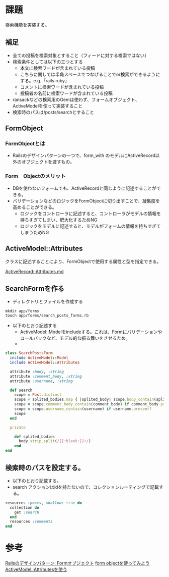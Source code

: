 # 課題
検索機能を実装する。

## 補足
- 全ての投稿を検索対象とすること（フィードに対する検索ではない）
- 検索条件としては以下の三つとする
  - 本文に検索ワードが含まれている投稿
  - こちらに関しては半角スペースでつなげることでor検索ができるようにする。e.g.「rails ruby」
  - コメントに検索ワードが含まれている投稿
  - 投稿者の名前に検索ワードが含まれている投稿
- ransackなどの検索用のGemは使わず、フォームオブジェクト、ActiveModelを使って実装すること
- 検索時のパスは/posts/searchとすること

## FormObject
### FormObjectとは
- Railsのデザインパターンの一つで、form_with のモデルにActiveRecord以外のオブジェクトを渡すもの。

### Form　Objectのメリット
- DBを使わないフォームでも、ActiveRecordと同じように記述することができる。
- バリデーションなどのロジックをFormObjectに切り出すことで、凝集度を高めることができる。
  - ロジックをコントローラに記述すると、コントローラがモデルの情報を持ちすぎてしまい、肥大化するためNG
  - ロジックをモデルに記述すると、モデルがフォームの情報を持ちすぎてしまうためNG

## ActiveModel::Attributes
クラスに記述することにより、FormObjectで使用する属性と型を指定できる。

[ActiveRecord::Attributes.md](https://github.com/satoshitodaka/TIL/blob/main/06_InstaClone/07_search/ActiveRecord::Attributes.md)

##  SearchFormを作る
- ディレクトリとファイルを作成する
```
mkdir app/forms
touch app/forms/search_posts_forms.rb
```
- 以下のとおり記述する
  - ActiveModel::Modelをincludeする。これは、Formにバリデーションやコールバックなど、モデル的な振る舞いをさせるため。
  - 
```rb
class SearchPostsForm
  include ActiveModel::Model
  include ActiveModel::Attributes

  attribute :body, :string
  attribute :comment_body, :string
  attribute :username, :string

  def search
    scope = Post.distinct
    scope = splited_bodies.map { |splited_body| scope.body_contain(splited_body) }.inject { |result, scp| result.or(scp) } if body.present?
    scope = scope.comment_body_contain(comment_body) if comment_body.present?
    scope = scope.username_contain(username) if username.present?
    scope
  end

  private

    def splited_bodies
      body.strip.split(/[[:blank:]]+/)
    end
end
```
## 検索時のパスを設定する。
- 以下のとおり記載する。
- search アクションはidを持たないので、コレクションルーティングで記載する。
```rb
resources :posts, shallow: true do
  collection do
    get :search
  end
  resources :comments
end
```
# 参考
[Railsのデザインパターン: Formオブジェクト](https://applis.io/posts/rails-design-pattern-form-objects)
[form objectを使ってみよう](https://tech.medpeer.co.jp/entry/2017/05/09/070758)
[ActiveModel::Attributesを使う](https://qiita.com/kazutosato/items/91c5c989f98981d06cd4)
